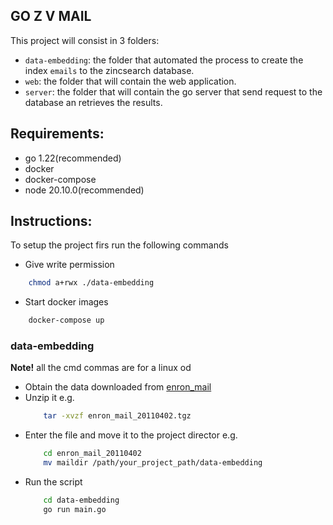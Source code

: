 ## GO Z V MAIL

This project will consist in 3 folders:

- `data-embedding`: the folder that automated the process to create the index `emails` to the zincsearch database.
- `web`: the folder that will contain the web application.
- `server`: the folder that will contain the go server that send request to the database an retrieves the results.

## Requirements:

- go 1.22(recommended)
- docker
- docker-compose
- node 20.10.0(recommended)

## Instructions:

To setup the project firs run the following commands

- Give write permission 
```bash
    chmod a+rwx ./data-embedding
```

- Start docker images
```bash
    docker-compose up
```

### data-embedding

**Note!** all the cmd commas are for a linux od
- Obtain the data downloaded from [enron_mail](http://www.cs.cmu.edu/~enron/enron_mail_20110402.tgz)
- Unzip it e.g.
    ```bash
        tar -xvzf enron_mail_20110402.tgz
    ```
- Enter the file and move it to the project director e.g.
    ```bash
        cd enron_mail_20110402
        mv maildir /path/your_project_path/data-embedding
    ```
- Run the script
    ```bash
        cd data-embedding
        go run main.go
    ```
